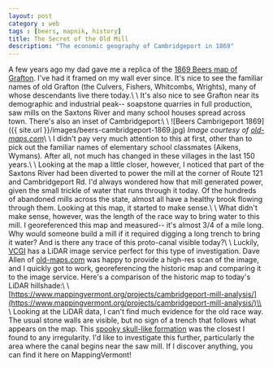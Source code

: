 ```yaml
---
layout: post
category : web
tags : [beers, mapnik, history]
title: The Secret of the Old Mill
description: "The economic geography of Cambridgeport in 1869"
---
```


A few years ago my dad gave me a replica of the [1869 Beers map of Grafton](http://shop.old-maps.com/vermont/towns/windham-co-vt-1869-town/grafton-vermont-1869-old-town-map-reprint-windham-co/). I've had it framed on my wall ever since. It's nice to see the familiar names of old Grafton (the Culvers, Fishers, Whitcombs, Wrights), many of whose descendants live there today.\\
\\
It's also nice to see Grafton near its demographic and industrial peak-- soapstone quarries in full production, saw mills on the Saxtons River and many school houses spread across town. There's also an inset of Cambridgeport:\\
\\
![Beers Cambrigeport 1869]({{ site.url }}/images/beers-cambridgeport-1869.jpg)
*Image courtesy of [old-maps.com](http://old-maps.com)*\\
\\
I didn't pay very much attention to this at first, other than to pick out the familiar names of elementary school classmates (Aikens, Wymans). After all, not much has changed in these villages in the last 150 years.\\
\\
Looking at the map a little closer, however, I noticed that part of the Saxtons River had been diverted to power the mill at the corner of Route 121 and Cambridgeport Rd. I'd always wondered how that mill generated power, given the small trickle of water that runs through it today. Of the hundreds of abandoned mills across the state, almost all have a healthy brook flowing through them. Looking at this map, it started to make sense.\\
\\
What didn't make sense, however, was the length of the race way to bring water to this mill. I georeferenced this map and measured-- it's almost 3/4 of a mile long. Why would someone build a mill if it required digging a long trench to bring it water? And is there any trace of this proto-canal visible today?\\
\\
Luckily, [VCGI](http://vcgi.vermont.gov) has a LiDAR image service perfect for this type of investigation. Dave Allen of [old-maps.com](http://old-maps.com) was happy to provide a high-res scan of the image, and I quickly got to work, georeferencing the historic map and comparing it to the image service. Here's a comparison of the historic map to today's LiDAR hillshade:\\
\\
[https://www.mappingvermont.org/projects/cambridgeport-mill-analysis/](https://www.mappingvermont.org/projects/cambridgeport-mill-analysis/)\\
\\
Looking at the LiDAR data, I can't find much evidence for the old race way. The usual stone walls are visible, but no sign of a trench that follows what appears on the map. This [spooky skull-like formation](https://www.mappingvermont.org/projects/cambridgeport-mill-analysis/#19/43.15299/-72.55950) was the closest I found to any irregularity. I'd like to investigate this further, particularly the area where the canal begins near the saw mill. If I discover anything, you can find it here on MappingVermont! 
